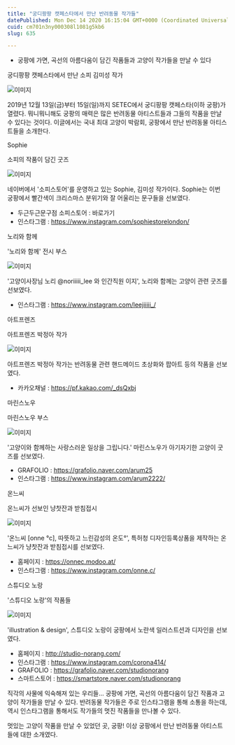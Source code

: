 ```yaml
---
title: "궁디팡팡 캣페스타에서 만난 반려동물 작가들"
datePublished: Mon Dec 14 2020 16:15:04 GMT+0000 (Coordinated Universal Time)
cuid: cm701n3ny000308l1081g5kb6
slug: 635

---
```



- 궁팡에 가면, 곡선의 아름다움이 담긴 작품들과 고양이 작가들을 만날 수 있다

궁디팡팡 캣페스타에서 만난 소피 김미성 작가

![이미지](https://cdn.hashnode.com/res/hashnode/image/upload/v1739251827880/240effea-7c82-4aa2-8864-989587b9b8db.jpeg)

2019년 12월 13일(금)부터 15일(일)까지 SETEC에서 궁디팡팡 캣페스타(이하 궁팡)가 열렸다. 뭐니뭐니해도 궁팡의 매력은 많은 반려동물 아티스트들과 그들의 작품을 만날 수 있다는 것이다. 이글에서는 국내 최대 고양이 박람회, 궁팡에서 만난 반려동물 아티스트들을 소개한다.

Sophie

소피의 작품이 담긴 굿즈

![이미지](https://cdn.hashnode.com/res/hashnode/image/upload/v1739251830434/cf0a4444-1859-43bb-829c-e23a12c6988b.jpeg)

네이버에서 '소피스토어'를 운영하고 있는 Sophie, 김미성 작가이다. Sophie는 이번 궁팡에서 빨간색이 크리스마스 분위기와 잘 어울리는 문구들을 선보였다.

- 두근두근문구점 소피스토어 : 바로가기
- 인스타그램 : https://www.instagram.com/sophiestorelondon/

노리와 함께

'노리와 함께' 전시 부스

![이미지](https://cdn.hashnode.com/res/hashnode/image/upload/v1739251832551/8508db7b-272f-41ea-ba46-d569c128d645.jpeg)

'고양이사장님 노리 @noriiiii_lee 와 인간직원 이지', 노리와 함께는 고양이 관련 굿즈를 선보였다.

- 인스타그램 : https://www.instagram.com/leejiiiii_/

아트프렌즈

아트프렌즈 박정아 작가

![이미지](https://cdn.hashnode.com/res/hashnode/image/upload/v1739251834505/2f3fc00a-13be-4041-be71-539f35daef86.jpeg)

아트프렌즈 박정아 작가는 반려동물 관련 핸드메이드 초상화와 팝아트 등의 작품을 선보였다.

- 카카오채널 : https://pf.kakao.com/_dsQxbj

마린스노우

마린스노우 부스

![이미지](https://cdn.hashnode.com/res/hashnode/image/upload/v1739251836949/60b47ac5-ea7a-47a2-bad7-98a9224bf385.jpeg)

'고양이와 함께하는 사랑스러운 일상을 그립니다.' 마린스노우가 아기자기한 고양이 굿즈를 선보였다.

- GRAFOLIO : https://grafolio.naver.com/arum25
- 인스타그램 : https://www.instagram.com/arum2222/

온느씨

온느씨가 선보인 냥찻잔과 받침접시

![이미지](https://cdn.hashnode.com/res/hashnode/image/upload/v1739251839675/d390cc73-a30c-458b-ab9a-51b71231177d.jpeg)

'온느씨 [onne °c], 따뜻하고 느린감성의 온도°', 특허청 디자인등록상품을 제작하는 온느씨가 냥찻잔과 받침접시를 선보였다.

- 홈페이지 : https://onnec.modoo.at/
- 인스타그램 : https://www.instagram.com/onne.c/

스튜디오 노랑

'스튜디오 노랑'의 작품들

![이미지](https://cdn.hashnode.com/res/hashnode/image/upload/v1739251841983/f09545b7-5491-4528-a259-08c3c8a3b7cc.jpeg)

'illustration & design', 스튜디오 노랑이 궁팡에서 노란색 일러스트션과 디자인을 선보였다.

- 홈페이지 : http://studio-norang.com/
- 인스타그램 : https://www.instagram.com/corona414/
- GRAFOLIO : https://grafolio.naver.com/studionorang
- 스마트스토어 : https://smartstore.naver.com/studionorang

직각의 사물에 익숙해져 있는 우리들... 궁팡에 가면, 곡선의 아름다움이 담긴 작품과 고양이 작가들을 만날 수 있다. 반려동물 작가들은 주로 인스타그램을 통해 소통을 하는데, 역시 인스타그램을 통해서도 작가들의 멋진 작품들을 만나볼 수 있다.

멋있는 고양이 작품을 만날 수 있었던 곳, 궁팡! 이상 궁팡에서 만난 반려동물 아티스트들에 대한 소개였다.